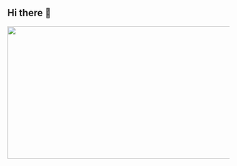 ## Hi there 👋

<!--
**pooky1219/pooky1219** is a ✨ _special_ ✨ repository because its `README.md` (this file) appears on your GitHub profile.

Here are some ideas to get you started:

- 🔭 I’m currently working on ...
- 🌱 I’m currently learning ...
- 👯 I’m looking to collaborate on ...
- 🤔 I’m looking for help with ...
- 💬 Ask me about ...
- 📫 How to reach me: ...
- 😄 Pronouns: ...
- ⚡ Fun fact: ...
-->

<a href="https://www.gitanimals.org/en_US?utm_medium=image&utm_source=pooky1219&utm_content=farm">
<img
  src="https://render.gitanimals.org/farms/pooky1219"
  width="600"
  height="300"
/>
</a>
  
